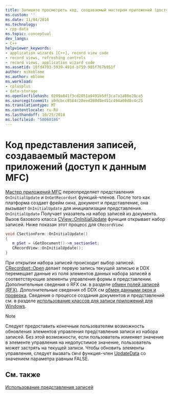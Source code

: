 ```yaml
---
title: Запишите просмотреть код, создаваемый мастером приложений (доступ к данным MFC) | Документация Майкрософт
ms.custom: ''
ms.date: 11/04/2016
ms.technology:
- cpp-data
ms.topic: conceptual
dev_langs:
- C++
helpviewer_keywords:
- application wizards [C++], record view code
- record views, refreshing controls
- record views, application wizard code
ms.assetid: 18fd4703-5939-491d-b759-985f767b951f
author: mikeblome
ms.author: mblome
ms.workload:
- cplusplus
- data-storage
ms.openlocfilehash: 0209a841f3cd2051a9491b5df3ca7a1a88e28ca5
ms.sourcegitcommit: a9dcbcc85b4c28eed280d8e451c494a00d8c4c25
ms.translationtype: MT
ms.contentlocale: ru-RU
ms.lasthandoff: 10/25/2018
ms.locfileid: "50060186"
---
```

# <a name="record-view-code-created-by-application-wizard--mfc-data-access"></a>Код представления записей, создаваемый мастером приложений (доступ к данным MFC)

[Мастер приложений MFC](../mfc/reference/database-support-mfc-application-wizard.md) переопределяет представления `OnInitialUpdate` и `OnGetRecordset` функций-членов. После того как платформа создает фрейм окна, документ и представление, она вызывает `OnInitialUpdate` для инициализации представления. `OnInitialUpdate` Получает указатель на набор записей из документа. Вызов базового класса [CView::OnInitialUpdate](../mfc/reference/cview-class.md#oninitialupdate) функция открывает набор записей. Ниже показан этот процесс для `CRecordView`:

```cpp
void CSectionForm::OnInitialUpdate()
{
   m_pSet = &GetDocument()->m_sectionSet;
   CRecordView::OnInitialUpdate();
}
```

При открытии набора записей происходит выбор записей. [CRecordset::Open](../mfc/reference/crecordset-class.md#open) делает первую запись текущей записью и DDX перемещает данные из поля элементов данных набора записей в соответствующие элементы управления формы в представлении. Дополнительные сведения о RFX см. в разделе [обмен полей записей (RFX)](../data/odbc/record-field-exchange-rfx.md). Дополнительные сведения об DDX см [обмен данными окон и проверка](../mfc/dialog-data-exchange-and-validation.md). Сведения о процессе создания документов и представлений см. в разделе [использование классов для записи приложений для Windows](../mfc/using-the-classes-to-write-applications-for-windows.md).

> [!NOTE]
>  Следует предоставить конечным пользователям возможность обновления элементов управления представления записи из набора записей. Без этой возможности, если пользователь изменяет значение в элементе управления на недопустимое значение, пользователь может застрять на текущей записи. Чтобы обновить элементы управления, следует вызвать `CWnd` функция-член [UpdateData](../mfc/reference/cwnd-class.md#updatedata) со значением параметра равным FALSE.

## <a name="see-also"></a>См. также

[Использование представления записей](../data/using-a-record-view-mfc-data-access.md)